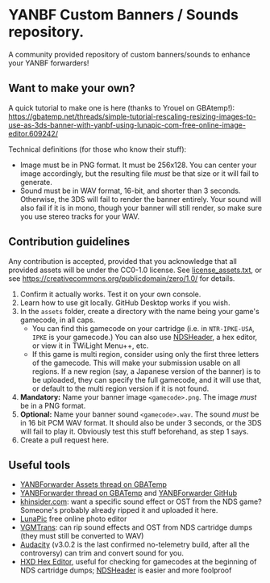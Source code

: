 # YANBF Custom Banners / Sounds repository.

A community provided repository of custom banners/sounds to enhance your YANBF forwarders!

## Want to make your own?
A quick tutorial to make one is here (thanks to Yrouel on GBAtemp!): https://gbatemp.net/threads/simple-tutorial-rescaling-resizing-images-to-use-as-3ds-banner-with-yanbf-using-lunapic-com-free-online-image-editor.609242/

Technical definitions (for those who know their stuff):
- Image must be in PNG format. It must be 256x128. You can center your image accordingly, but the resulting file _must_ be that size or it will fail to generate.
- Sound must be in WAV format, 16-bit, and shorter than 3 seconds. Otherwise, the 3DS will fail to render the banner entirely. Your sound will also fail if it is in mono, though your banner will still render, so make sure you use stereo tracks for your WAV.

## Contribution guidelines
Any contribution is accepted, provided that you acknowledge that all provided assets will be under the CC0-1.0 license. See [license_assets.txt](https://github.com/lifehackerhansol/YANBF-assets/blob/main/license_assets.txt), or see https://creativecommons.org/publicdomain/zero/1.0/ for details.

1. Confirm it actually works. Test it on your own console.
1. Learn how to use git locally. GitHub Desktop works if you wish.
1. In the `assets` folder, create a directory with the name being your game's gamecode, in all caps. 
    - You can find this gamecode on your cartridge (i.e. in `NTR-IPKE-USA`, `IPKE` is your gamecode.) You can also use [NDSHeader], a hex editor, or view it in TWiLight Menu++, etc.
    - If this game is multi region, consider using only the first three letters of the gamecode. This will make your submission usable on all regions. If a new region (say, a Japanese version of the banner) is to be uploaded, they can specify the full gamecode, and it will use that, or default to the multi region version if it is not found.
1. **Mandatory:** Name your banner image `<gamecode>.png`. The image _must_ be in a PNG format.
1. **Optional:** Name your banner sound `<gamecode>.wav`. The sound _must_ be in 16 bit PCM WAV format. It should also be under 3 seconds, or the 3DS will fail to play it. Obviously test this stuff beforehand, as step 1 says.
1. Create a pull request here.

## Useful tools
- [YANBForwarder Assets thread on GBATemp](https://gbatemp.net/threads/yanbf-custom-banner-and-sound-requests.611460/)
- [YANBForwarder thread on GBATemp](https://gbatemp.net/threads/nds-yet-another-nds-bootstrap-forwarder-more-than-40-forwarders-are-now-possible.606138/) and [YANBForwarder GitHub](https://github.com/YANBForwarder/YANBF)
- [khinsider.com](https://downloads.khinsider.com/): want a specific sound effect or OST from the NDS game? Someone's probably already ripped it and uploaded it here.
- [LunaPic](https://www9.lunapic.com/editor/) free online photo editor
- [VGMTrans](https://github.com/vgmtrans/vgmtrans/): can rip sound effects and OST from NDS cartridge dumps (they must still be converted to WAV)
- [Audacity](https://github.com/audacity/audacity/releases/tag/Audacity-3.0.2) (v3.0.2 is the last confirmed no-telemetry build, after all the controversy) can trim and convert sound for you.
- [HXD Hex Editor](https://mh-nexus.de/en/hxd/), useful for checking for gamecodes at the beginning of NDS cartridge dumps; [NDSHeader] is easier and more foolproof

[NDSHeader]: https://projectpokemon.org/home/files/file/2122-ndsheader/
